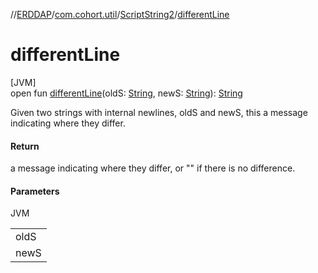 //[ERDDAP](../../../index.md)/[com.cohort.util](../index.md)/[ScriptString2](index.md)/[differentLine](different-line.md)

# differentLine

[JVM]\
open fun [differentLine](different-line.md)(oldS: [String](https://docs.oracle.com/en/java/javase/21/docs/api/java.base/java/lang/String.html), newS: [String](https://docs.oracle.com/en/java/javase/21/docs/api/java.base/java/lang/String.html)): [String](https://docs.oracle.com/en/java/javase/21/docs/api/java.base/java/lang/String.html)

Given two strings with internal newlines, oldS and newS, this a message indicating where they differ.

#### Return

a message indicating where they differ, or &quot;&quot; if there is no difference.

#### Parameters

JVM

| |
|---|
| oldS |
| newS |